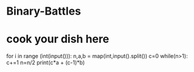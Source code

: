 # Binary-Battles
# cook your dish here
for i in range (int(input())):
    n,a,b = map(int,input().split())
    c=0
    while(n>1):
        c+=1
        n=n/2
    print(c*a + (c-1)*b)
